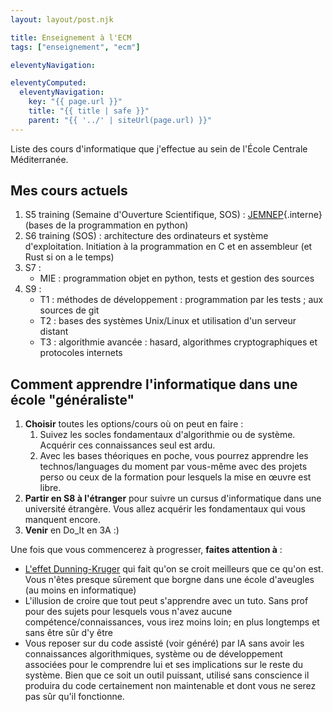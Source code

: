 ```yaml
---
layout: layout/post.njk

title: Enseignement à l'ECM
tags: ["enseignement", "ecm"]

eleventyNavigation:

eleventyComputed:
  eleventyNavigation:
    key: "{{ page.url }}"
    title: "{{ title | safe }}"
    parent: "{{ '../' | siteUrl(page.url) }}"
---
```


Liste des cours d'informatique que j'effectue au sein de l'École Centrale Méditerranée.

## Mes cours actuels

1. S5 training (Semaine d'Ouverture Scientifique, SOS) : [JEMNEP](1A/jemnep/){.interne} (bases de la programmation en python)
2. S6 training (SOS) : architecture des ordinateurs et système d'exploitation. Initiation à la programmation en C et en assembleur (et Rust si on a le temps)
3. S7 :
   <!-- - training (SOS) : langages fonctionnels. Applications avec Haskell -->
   - MIE : programmation objet en python, tests et gestion des sources
4. S9 :
   - T1 : méthodes de développement : programmation par les tests ; aux sources de git
   - T2 : bases des systèmes Unix/Linux et utilisation d'un serveur distant
   - T3 : algorithmie avancée : hasard, algorithmes cryptographiques et protocoles internets

## Comment apprendre l'informatique dans une école "généraliste"

1. **Choisir** toutes les options/cours où on peut en faire :
   1. Suivez les socles fondamentaux d'algorithmie ou de système. Acquérir ces connaissances seul est ardu.
   2. Avec les bases théoriques en poche, vous pourrez apprendre les technos/languages du moment par vous-même avec des projets perso ou ceux de la formation pour lesquels la mise en œuvre est libre.
2. **Partir en S8 à l'étranger** pour suivre un cursus d'informatique dans une université étrangère. Vous allez acquérir les fondamentaux qui vous manquent encore.
3. **Venir** en Do_It en 3A :)

Une fois que vous commencerez à progresser, **faites attention à** :

- [L'effet Dunning-Kruger](https://fr.wikipedia.org/wiki/Effet_Dunning-Kruger) qui fait qu'on se croit meilleurs que ce qu'on est. Vous n'êtes presque sûrement que borgne dans une école d'aveugles (au moins en informatique)
- L'illusion de croire que tout peut s'apprendre avec un tuto. Sans prof pour des sujets pour lesquels vous n'avez aucune compétence/connaissances, vous irez moins loin; en plus longtemps et sans être sûr d'y être
- Vous reposer sur du code assisté (voir généré) par IA sans avoir les connaissances algorithmiques, système ou de développement associées pour le comprendre lui et ses implications sur le reste du système. Bien que ce soit un outil puissant, utilisé sans conscience il produira du code certainement non maintenable et dont vous ne serez pas sûr qu'il fonctionne.
